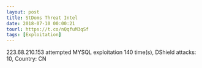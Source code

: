 ```yaml
---
layout: post
title: StDoms Threat Intel
date: 2018-07-10 00:00:21
tourl: https://t.co/nQqfuM3qSf
tags: [Exploitation]
---
```

223.68.210.153 attempted MYSQL exploitation 140 time(s), DShield attacks: 10, Country: CN